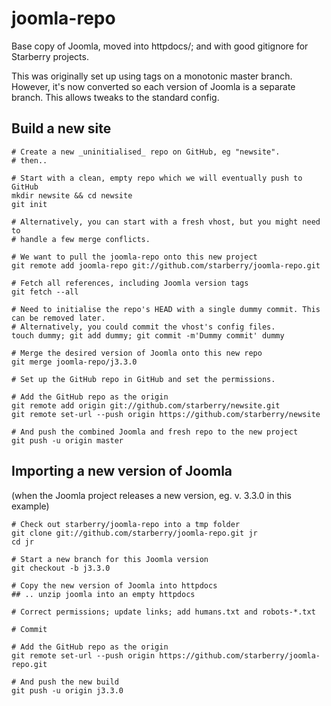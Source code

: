 joomla-repo
===========

Base copy of Joomla, moved into httpdocs/; and with good gitignore for Starberry projects.

This was originally set up using tags on a monotonic master branch. However, it's
now converted so each version of Joomla is a separate branch. This allows
tweaks to the standard config.

## Build a new site

```
# Create a new _uninitialised_ repo on GitHub, eg "newsite".
# then..

# Start with a clean, empty repo which we will eventually push to GitHub
mkdir newsite && cd newsite
git init

# Alternatively, you can start with a fresh vhost, but you might need to
# handle a few merge conflicts.

# We want to pull the joomla-repo onto this new project
git remote add joomla-repo git://github.com/starberry/joomla-repo.git

# Fetch all references, including Joomla version tags
git fetch --all

# Need to initialise the repo's HEAD with a single dummy commit. This can be removed later.
# Alternatively, you could commit the vhost's config files.
touch dummy; git add dummy; git commit -m'Dummy commit' dummy

# Merge the desired version of Joomla onto this new repo
git merge joomla-repo/j3.3.0

# Set up the GitHub repo in GitHub and set the permissions.

# Add the GitHub repo as the origin
git remote add origin git://github.com/starberry/newsite.git
git remote set-url --push origin https://github.com/starberry/newsite

# And push the combined Joomla and fresh repo to the new project
git push -u origin master
```

## Importing a new version of Joomla
(when the Joomla project releases a new version, eg. v. 3.3.0 in this example)

```
# Check out starberry/joomla-repo into a tmp folder
git clone git://github.com/starberry/joomla-repo.git jr
cd jr

# Start a new branch for this Joomla version
git checkout -b j3.3.0

# Copy the new version of Joomla into httpdocs
## .. unzip joomla into an empty httpdocs

# Correct permissions; update links; add humans.txt and robots-*.txt

# Commit

# Add the GitHub repo as the origin
git remote set-url --push origin https://github.com/starberry/joomla-repo.git

# And push the new build
git push -u origin j3.3.0
```


